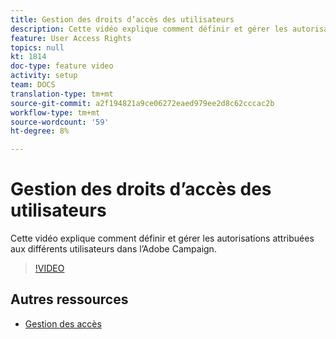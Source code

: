 ```yaml
---
title: Gestion des droits d’accès des utilisateurs
description: Cette vidéo explique comment définir et gérer les autorisations attribuées aux différents utilisateurs dans l’Adobe Campaign.
feature: User Access Rights
topics: null
kt: 1814
doc-type: feature video
activity: setup
team: DOCS
translation-type: tm+mt
source-git-commit: a2f194821a9ce06272eaed979ee2d8c62cccac2b
workflow-type: tm+mt
source-wordcount: '59'
ht-degree: 8%

---
```



# Gestion des droits d’accès des utilisateurs

Cette vidéo explique comment définir et gérer les autorisations attribuées aux différents utilisateurs dans l’Adobe Campaign.

>[!VIDEO](https://video.tv.adobe.com/v/24671?quality=12)

## Autres ressources

* [Gestion des accès](https://docs.adobe.com/content/help/en/campaign-standard/using/administrating/users-and-security/about-access-management.html)
